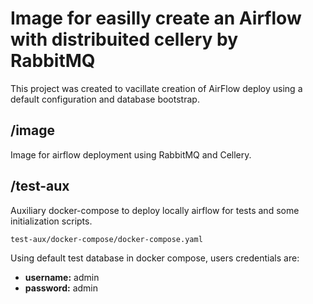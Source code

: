 # Image for easilly create an Airflow with distribuited cellery by RabbitMQ

This project was created to vacillate creation of AirFlow deploy using a default configuration and database bootstrap.

## /image
Image for airflow deployment using RabbitMQ and Cellery.

## /test-aux
Auxiliary docker-compose to deploy locally airflow for tests and some initialization scripts.

`test-aux/docker-compose/docker-compose.yaml`

Using default test database in docker compose, users credentials are:
- **username:** admin
- **password:** admin
